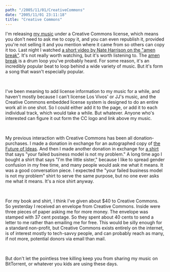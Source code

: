 ```yaml
---
path: "/2005/11/01/CreativeCommons" 
date: "2005/11/01 23:11:18" 
title: "Creative Commons" 
---
```

<p>I'm releasing <a href="http://music.randomchaos.com/">my music</a> under a Creative Commons license, which means you don't need to ask me to copy it, and you can even republish it, provided you're not selling it and you mention where it came from so others can copy it too. Last night I watched <a href="http://www.nkhstudio.com/pages/amen_mp4.html">a short video by Nate Harrison on the "amen break"</a>. It's not really worth watching, but it's worth listening to. The <a href="http://en.wikipedia.org/wiki/Amen_break">amen break</a> is a drum loop you've probably heard. For some reason, it's an incredibly popular beat to loop behind a wide variety of music. But it's form a song that wasn't especially popular.</p><br><p>I've been meaning to add license information to my music for a while, and haven't mostly because I can't license Los Vivos' or JJ's music, and the Creative Commons embedded license system is designed to do an entire work all in one shot. So I could either add it to the page, or add it to each individual track, which would take a while. But whatever. Anyone who's interested can figure it out form the CC logo and link above my music.</p><br><p>My previous interaction with Creative Commons has been all donation-purchases. I made a donation in exchange for an autographed copy of <a href="http://www.the-future-of-ideas.com/">the Future of Ideas</a>. And then I made another donation in exchange for <a href="http://www.giantrobotprinting.com/store/shirts/commies/ccbusiness">a shirt</a> that says "your failed business model is not my problem." A long time ago I bought a shirt that says "I'm the little sister," because I like to spread gender confusion in my free time, and many people would ask me what it means. It was a good conversation piece. I expected the "your failed business model is not my problem" shirt to serve the same purpose, but no one ever asks me what it means. It's a nice shirt anyway.</p><br><p>For my book and shirt, I think I've given about $40 to Creative Commons. So yesterday I received an envelope from Creative Commons. Inside were three pieces of paper asking me for more money. The envelope was stamped with 37 cent postage. So they spent about 40 cents to send a letter to me rather than emailing me for free. This would be silly enough for a standard non-profit, but Creative Commons exists entirely on the internet, is of interest mostly to tech-savvy people, and can probably reach as many, if not more, potential donors via email than mail.</p><br><p>But don't let the pointless tree killing keep you from sharing my music on BitTorrent, or whatever you kids are using these days.</p>
